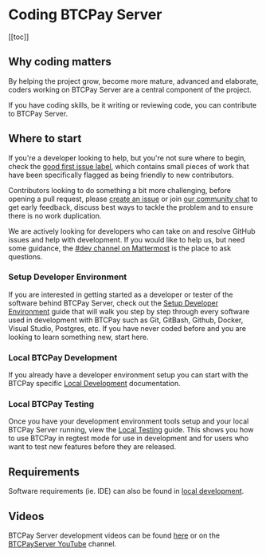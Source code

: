 # Coding BTCPay Server

[[toc]]

## Why coding matters

By helping the project grow, become more mature, advanced and elaborate, coders working on BTCPay Server are a central component of the project.

If you have coding skills, be it writing or reviewing code, you can contribute to BTCPay Server.

## Where to start

If you're a developer looking to help, but you're not sure where to begin, check the [good first issue label](https://github.com/btcpayserver/btcpayserver/issues?q=is%3Aissue+is%3Aopen+label%3A%22good+first+issue%22), which contains small pieces of work that have been specifically flagged as being friendly to new contributors.

Contributors looking to do something a bit more challenging, before opening a pull request, please [create an issue](https://github.com/btcpayserver/btcpayserver/issues/new/choose) or join [our community chat](https://chat.btcpayserver.org/) to get early feedback, discuss best ways to tackle the problem and to ensure there is no work duplication.

We are actively looking for developers who can take on and resolve GitHub issues and help with development. If you would like to help us, but need some guidance, the [#dev channel on Mattermost](https://chat.btcpayserver.org/btcpayserver/channels/dev) is the place to ask questions.

### Setup Developer Environment

If you are interested in getting started as a developer or tester of the software behind BTCPay Server, check out the [Setup Developer Environment](./DevCode.md) guide that will walk you step by step through every software used in development with BTCPay such as Git, GitBash, Github, Docker, Visual Studio, Postgres, etc. If you have never coded before and you are looking to learn something new, start here.

### Local BTCPay Development

If you already have a developer environment setup you can start with the BTCPay specific [Local Development](/Development/LocalDevelopment.md) documentation.

### Local BTCPay Testing

Once you have your development environment tools setup and your local BTCPay Server running, view the [Local Testing](./DevTest.md) guide. This shows you how to use BTCPay in regtest mode for use in development and for users who want to test new features before they are released.

## Requirements

Software requirements (ie. IDE) can also be found in [local development](/Development/LocalDevelopment.md#which-ide).

## Videos

BTCPay Server development videos can be found [here](/Development/LocalDevelopment.md#videos) or on the [BTCPayServer YouTube](https://www.youtube.com/channel/UCpG9WL6TJuoNfFVkaDMp9ug) channel.
